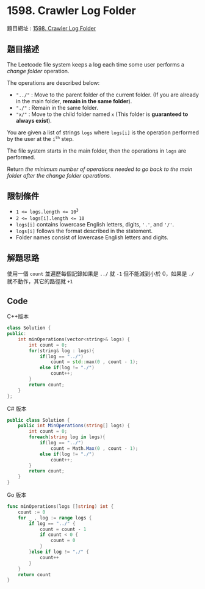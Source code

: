 # 1598. Crawler Log Folder

題目網址 : [1598. Crawler Log Folder](https://leetcode.com/problems/crawler-log-folder/description)

## 題目描述

The Leetcode file system keeps a log each time some user performs a _change folder_ operation.

The operations are described below:

- `"../"` : Move to the parent folder of the current folder. (If you are already in the main folder, **remain in the same folder**).
- `"./"` : Remain in the same folder.
- `"x/"` : Move to the child folder named `x` (This folder is **guaranteed to always exist**).

You are given a list of strings `logs` where `logs[i]` is the operation performed by the user at the <code>i<sup>th</sup></code> step.

The file system starts in the main folder, then the operations in `logs` are performed.

Return _the minimum number of operations needed to go back to the main folder after the change folder operations._

## 限制條件

- <code>1 <= logs.length <= 10<sup>3</sup></code>
- `2 <= logs[i].length <= 10`
- `logs[i]` contains lowercase English letters, digits, `'.'`, and `'/'`.
- `logs[i]` follows the format described in the statement.
- Folder names consist of lowercase English letters and digits.

## 解題思路

使用一個 `count` 並遍歷每個記錄如果是 `../` 就 `-1` 但不能減到小於 0，如果是 `./` 就不動作，其它的路徑就 `+1`

## Code

C++版本

```C++
class Solution {
public:
    int minOperations(vector<string>& logs) {
        int count = 0;
        for(string& log : logs){
            if(log == "../")
                count = std::max(0 , count - 1);
            else if(log != "./")
                count++;
        }
        return count;
    }
};
```

C# 版本

```C#
public class Solution {
    public int MinOperations(string[] logs) {
        int count = 0;
        foreach(string log in logs){
            if(log == "../")
                count = Math.Max(0 , count - 1);
            else if(log != "./")
                count++;
        }
        return count;
    }
}
```

Go 版本

```go
func minOperations(logs []string) int {
    count := 0
    for _ , log := range logs {
        if log == "../" {
            count = count - 1
            if count < 0 {
                count = 0
            }
        }else if log != "./" {
            count++
        }
    }
    return count
}
```
